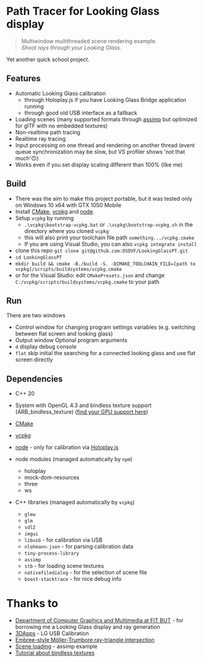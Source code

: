 ﻿# Path Tracer for Looking Glass display
> Multiwindow multithreaded scene rendering example.  
*Shoot rays through your Looking Glass.*

Yet another quick school project.

## Features
- Automatic Looking Glass calibration
	- through Holoplay.js if you have Looking Glass Bridge application running
	- through good old USB interface as a fallback
- Loading scenes (many supported formats through [assimp](https://github.com/assimp/assimp) but optimized for glTF with no embedded textures)
- Non-realtime path tracing
- Realtime ray tracing
- Input processing on one thread and rendering on another thread (event queue synchronization may be slow, but VS profiler shows 'not that much'🙃)
- Works even if you set display scaling different than 100% (like me)

## Build
- There was the aim to make this project portable, but it was tested only on Windows 10 x64 with GTX 1050 Mobile
- Install [CMake](https://cmake.org/), [vcpkg](https://vcpkg.io/) and [node](https://nodejs.org/en/).
- Setup `vcpkg` by running
	- `.\vcpkg\bootstrap-vcpkg.bat` or `.\vcpkg\bootstrap-vcpkg.sh` in the directory where you cloned `vcpkg`
	- this will also print your toolchain file path `something.../vcpkg.cmake`
	- If you are using Visual Studio, you can also `vcpkg integrate install`
- clone this repo `git clone git@github.com:OSDVF/LookingGlassPT.git`
- `cd LookingGlassPT`
- `mkdir build && cmake -B./build -S. -DCMAKE_TOOLCHAIN_FILE=[path to vcpkg]/scripts/buildsystems/vcpkg.cmake`
- or for the Visual Studio: edit `CMakePresets.json` and change `C:/vcpkg/scripts/buildsystems/vcpkg.cmake` to your path

## Run
There are two windows
- Control window for changing program settings variables (e.g. switching between flat screen and looking glass)
- Output window
Optional program arguments
- `d` display debug console
- `flat` skip initial the searching for a connected looking glass and use flat screen directly

## Dependencies
- C++ 20
- System with OpenGL 4.3 and bindless texture support (ARB_bindless_texture) ([find your GPU support here](https://opengl.gpuinfo.org/))
- [CMake](https://cmake.org/)
- [vcpkg](https://vcpkg.io/)
- [node](https://nodejs.org/en/) - only for calibration via [Holoplay.js](https://www.npmjs.com/package/holoplay)
- node modules (managed automatically by `npm`)
	- holoplay
	- mock-dom-resources
	- three
	- ws

- C++ libraries (managed automatically by `vcpkg`)
	- `glew`
	- `glm`
	- `sdl2`
	- `imgui`
	- `libusb` - for calibration via USB
	- `nlohmann-json` - for parsing calibration data
	- `tiny-process-library`
	- `assimp`
	- `stb` - for loading scene textures 
	- `nativefiledialog` - for the selection of scene file
	- `boost-stacktrace` - for nice debug info

# Thanks to
- [Department of Computer Graphics and Multimedia at FIT BUT](https://www.fit.vut.cz/units/upgm/.en) - for borrowing me a Looking Glass display and ray generation
- [3DApps](https://github.com/dormon/3DApps) - LG USB Calibration
- [Embree-style Möller-Trumbore ray-triangle intersection](https://www.shadertoy.com/view/llGSDD)
- [Scene loading](https://github.com/assimp/assimp/blob/master/samples/SimpleTexturedOpenGL/SimpleTexturedOpenGL/src/model_loading.cpp) - assimp example
- [Tutorial about bindless textures](https://sites.google.com/site/john87connor/indirect-rendering/2-a-using-bindless-textures?pli=1)
